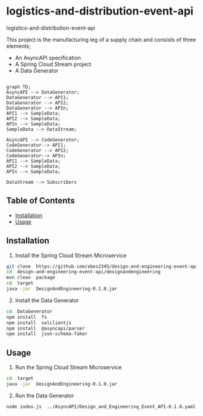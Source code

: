 # logistics-and-distribution-event-api
 logistics-and-distribution-event-api

This project is the manufacturing leg of a supply chain and consists of three elements;

- An AsyncAPI specification
- A Spring Cloud Stream project
- A Data Generator

```mermaid

graph TD;
AsyncAPI --> DataGenerator;
DataGenerator --> API1;
DataGenerator --> API2;
DataGenerator --> APIn;
API1 --> SampleData;
API2 --> SampleData;
APIn --> SampleData;
SampleData --> DataStream;

AsyncAPI --> CodeGenerator;
CodeGenerator--> API1;
CodeGenerator --> API2;
CodeGenerator--> APIn;
API1 --> SampleData;
API2 --> SampleData;
APIn --> SampleData;

DataStream --> Subscribers
```

## Table of Contents

- [Installation](#installation)
- [Usage](#usage)

## Installation

1. Install the Spring Cloud Stream Microservice

```bash
git clone  https://github.com/abes2345/design-and-engineering-event-api.git
cd  design-and-engineering-event-api/designandengineering
mvn clean  package
cd  target
java -jar  DesignAndEngineering-0.1.0.jar
```

2. Install the Data Generator

```bash
cd  DataGenerator
npm install  fs
npm install  solclientjs
npm install  @asyncapi/parser
npm install  json-schema-faker
```

## Usage

1. Run the Spring Cloud Stream Microservice

```bash
cd  target
java -jar  DesignAndEngineering-0.1.0.jar
```

2. Run the Data Generator

```bash
node index.js  ../AsyncAPI/Design_and_Engineering_Event_API-0.1.0.yaml
```